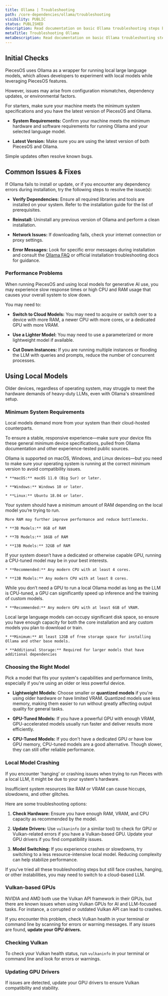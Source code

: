 ```yaml
---
title: Ollama | Troubleshooting
path: /core-dependencies/ollama/troubleshooting
visibility: PUBLIC
status: PUBLISHED
description: Read documentation on basic Ollama troubleshooting steps below if you’re experiencing connectivity issues between the Ollama client and PiecesOS. You can also find minimum and recommended device specifications for running local LLMs below.
metaTitle: Troubleshooting Ollama
metaDescription: Read documentation on basic Ollama troubleshooting steps below if you’re experiencing connectivity issues between the Ollama client and PiecesOS.
---
```


## Initial Checks

PiecesOS uses Ollama as a wrapper for running local large language models, which allows developers to experiment with local models while leveraging PiecesOS features.

However, issues may arise from configuration mismatches, dependency updates, or environmental factors. 

For starters, make sure your machine meets the minimum system specifications and you have the latest version of PiecesOS and Ollama.

* **System Requirements:** Confirm your machine meets the minimum hardware and software requirements for running Ollama and your selected language model.

* **Latest Version:** Make sure you are using the latest version of both PiecesOS and Ollama.

<Callout type="info">
  Simple updates often resolve known bugs.
</Callout>

## Common Issues & Fixes

If Ollama fails to install or update, or if you encounter any dependency errors during installation, try the following steps to resolve the issue(s):

* **Verify Dependencies:** Ensure all required libraries and tools are installed on your system. Refer to the installation guide for the list of prerequisites.

* **Reinstall:** Uninstall any previous version of Ollama and perform a clean installation.

* **Network Issues:** If downloading fails, check your internet connection or proxy settings.

* **Error Messages:** Look for specific error messages during installation and consult the <a target="_blank" href="https://github.com/ollama/ollama/blob/main/docs/faq.md">Ollama FAQ</a> or official installation troubleshooting docs for guidance.

### Performance Problems

When running PiecesOS and using local models for generative AI use, you may experience slow response times or high CPU and RAM usage that causes your overall system to slow down.

You may need to:

* **Switch to Cloud Models:** You may need to acquire or switch over to a device with more RAM, a newer CPU with more cores, or a dedicated GPU with more VRAM.

* **Use a Lighter Model:** You may need to use a parameterized or more lightweight model if available.

* **Cut Down Instances:** If you are running multiple instances or flooding the LLM with queries and prompts, reduce the number of concurrent processes.

## Using Local Models

Older devices, regardless of operating system, may struggle to meet the hardware demands of heavy-duty LLMs, even with Ollama's streamlined setup.

### Minimum System Requirements

Local models demand more from your system than their cloud-hosted counterparts.

To ensure a stable, responsive experience—make sure your device fits these general minimum device specifications, pulled from Ollama documentation and other experience-tested public sources.

<Steps>
  <Step title="Operating System">
    Ollama is supported on macOS, Windows, and Linux devices—but you need to make sure your operating system is running at the correct minimum version to avoid compatibility issues.

    * **macOS:** macOS 11.0 (Big Sur) or later.

    * **Windows:** Windows 10 or later.

    * **Linux:** Ubuntu 18.04 or later.
  </Step>

  <Step title="RAM">
    Your system should have a minimum amount of RAM depending on the local model you’re trying to run.

    More RAM may further improve performance and reduce bottlenecks.

    * **3B Models:** 8GB of RAM

    * **7B Models:** 16GB of RAM

    * **13B Models:** 32GB of RAM
  </Step>

  <Step title="CPU">
    If your system doesn’t have a dedicated or otherwise capable GPU, running a CPU-tuned model may be in your best interests.

    * **Recommended:** Any modern CPU with at least 4 cores.

    * **13B Models:** Any modern CPU with at least 8 cores.
  </Step>

  <Step title="GPU">
    While you don’t need a GPU to run a local Ollama model as long as the LLM is CPU-tuned, a GPU can significantly speed up inference and the training of custom models.

    * **Recommended:** Any modern GPU with at least 6GB of VRAM.
  </Step>

  <Step title="Storage Space">
    Local large language models can occupy significant disk space, so ensure you have enough capacity for both the core installation and any custom models you plan to download or train.

    * **Minimum:** At least 12GB of free storage space for installing Ollama and other base models.

    * **Additional Storage:** Required for larger models that have additional dependencies
  </Step>
</Steps>

### Choosing the Right Model

Pick a model that fits your system's capabilities and performance limits, especially if you're using an older or less powerful device.

* **Lightweight Models:** Choose smaller or **quantized models** if you're using older hardware or have limited VRAM. Quantized models use less memory, making them easier to run without greatly affecting output quality for general tasks.

* **GPU-Tuned Models:** If you have a powerful GPU with enough VRAM, GPU-accelerated models usually run faster and deliver results more efficiently.

* **CPU-Tuned Models:** If you don't have a dedicated GPU or have low GPU memory, CPU-tuned models are a good alternative. Though slower, they can still offer reliable performance.

### Local Model Crashing

If you encounter 'hanging' or crashing issues when trying to run Pieces with a local LLM, it might be due to your system's hardware.

Insufficient system resources like RAM or VRAM can cause hiccups, slowdowns, and other glitches.

Here are some troubleshooting options:

1. **Check Hardware:** Ensure you have enough RAM, VRAM, and CPU capacity as recommended by the model.

2. **Update Drivers:** Use `vulkaninfo` (or a similar tool) to check for GPU or Vulkan-related errors if you have a Vulkan-based GPU. Update your GPU drivers if you find compatibility issues.

3. **Model Switching:** If you experience crashes or slowdowns, try switching to a less resource-intensive local model. Reducing complexity can help stabilize performance.

If you've tried all these troubleshooting steps but still face crashes, hanging, or other instabilities, you may need to switch to a cloud-based LLM.

### Vulkan-based GPUs

NVIDIA and AMD both use the Vulkan API framework in their GPUs, but there are known issues when using Vulkan GPUs for AI and LLM-focused tasks. For instance, a corrupted or outdated Vulkan API can lead to crashes.

If you encounter this problem, check Vulkan health in your terminal or command line by scanning for errors or warning messages. If any issues are found, **update your GPU drivers.**

### Checking Vulkan

To check your Vulkan health status, run `vulkaninfo` in your terminal or command line and look for errors or warnings.

### Updating GPU Drivers

If issues are detected, update your GPU drivers to ensure Vulkan compatibility and stability.